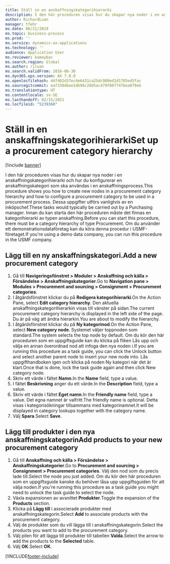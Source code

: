```yaml
---
title: Ställ in en anskaffningskategorihierarki
description: I den här proceduren visas hur du skapar nya noder i en anskaffningskategorihierarki och hur du konfigurerar en anskaffningskategori som ska användas i en anskaffningsprocess.
author: RichardLuan
manager: tfehr
ms.date: 06/21/2019
ms.topic: business-process
ms.prod: ''
ms.service: dynamics-ax-applications
ms.technology: ''
audience: Application User
ms.reviewer: kamaybac
ms.search.region: Global
ms.author: riluan
ms.search.validFrom: 2016-06-30
ms.dyn365.ops.version: AX 7.0.0
ms.openlocfilehash: 44fd02d37ec4e6431ca25dc980ed1d1785e45fac
ms.sourcegitcommit: eaf330dbee1db96c20d5ac479f007747bea079eb
ms.translationtype: HT
ms.contentlocale: sv-SE
ms.lasthandoff: 02/15/2021
ms.locfileid: "5239360"
---
```

# <a name="set-up-a-procurement-category-hierarchy"></a><span data-ttu-id="ef307-103">Ställ in en anskaffningskategorihierarki</span><span class="sxs-lookup"><span data-stu-id="ef307-103">Set up a procurement category hierarchy</span></span>

[!include [banner](../../includes/banner.md)]

<span data-ttu-id="ef307-104">I den här proceduren visas hur du skapar nya noder i en anskaffningskategorihierarki och hur du konfigurerar en anskaffningskategori som ska användas i en anskaffningsprocess.</span><span class="sxs-lookup"><span data-stu-id="ef307-104">This procedure shows you how to create new nodes in a procurement category hierarchy and how to configure a procurement category to be used in a procurement process.</span></span> <span data-ttu-id="ef307-105">Dessa uppgifter utförs vanligtvis av en inköpschef.</span><span class="sxs-lookup"><span data-stu-id="ef307-105">These tasks would typically be carried out by a Purchasing manager.</span></span> <span data-ttu-id="ef307-106">Innan du kan starta den här proceduren måste det finnas en kategorihierarki av typen anskaffning.</span><span class="sxs-lookup"><span data-stu-id="ef307-106">Before you can start this procedure, there must be a category hierarchy of type Procurement.</span></span> <span data-ttu-id="ef307-107">Om du använder ett demonstrationsdataföretag kan du köra denna procedur i USMF-företaget.</span><span class="sxs-lookup"><span data-stu-id="ef307-107">If you're using a demo data company, you can run this procedure in the USMF company.</span></span>


## <a name="add-a-new-procurement-category"></a><span data-ttu-id="ef307-108">Lägg till en ny anskaffningskategori.</span><span class="sxs-lookup"><span data-stu-id="ef307-108">Add a new procurement category</span></span>
1. <span data-ttu-id="ef307-109">Gå till **Navigeringsfönstret > Moduler > Anskaffning och källa > Försändelse > Anskaffningskategorier**.</span><span class="sxs-lookup"><span data-stu-id="ef307-109">Go to **Navigation pane > Modules > Procurement and sourcing > Consignment > Procurement categories**.</span></span>
2. <span data-ttu-id="ef307-110">I åtgärdsfönstret klickar du på **Redigera kategorihierarki**.</span><span class="sxs-lookup"><span data-stu-id="ef307-110">On the Action Pane, select **Edit category hierarchy**.</span></span> <span data-ttu-id="ef307-111">Den aktuella anskaffningskategorihierarkin visas till vänster på sidan.</span><span class="sxs-lookup"><span data-stu-id="ef307-111">The current procurement category hierarchy is displayed in the left side of the page.</span></span> <span data-ttu-id="ef307-112">Du är på väg att ändra hierarkin.</span><span class="sxs-lookup"><span data-stu-id="ef307-112">You  are about to modify the hierarchy.</span></span>  
3. <span data-ttu-id="ef307-113">I åtgärdsfönstret klickar du på **Ny kategorinod**.</span><span class="sxs-lookup"><span data-stu-id="ef307-113">On the Action Pane, select **New category node**.</span></span> <span data-ttu-id="ef307-114">Systemet väljer toppnoden som standard.</span><span class="sxs-lookup"><span data-stu-id="ef307-114">The system selects the top node by default.</span></span> <span data-ttu-id="ef307-115">Om du kör den här proceduren som en uppgiftsguide kan du klicka på fliken Lås upp och välja en annan överordnad nod att infoga den nya noden i.</span><span class="sxs-lookup"><span data-stu-id="ef307-115">If you are running this procedure as a task guide, you can click the Unlock button and select another parent node to insert your new node into.</span></span> <span data-ttu-id="ef307-116">Lås uppgifthandboken igen och klicka på noden Ny kategori när det är klart.</span><span class="sxs-lookup"><span data-stu-id="ef307-116">Once that is done, lock the task guide again and then click New category node.</span></span>  
4. <span data-ttu-id="ef307-117">Skriv ett värde i fältet **Namn**.</span><span class="sxs-lookup"><span data-stu-id="ef307-117">In the **Name** field, type a value.</span></span>
5. <span data-ttu-id="ef307-118">I fältet **Beskrivning** anger du ett värde.</span><span class="sxs-lookup"><span data-stu-id="ef307-118">In the **Description** field, type a value.</span></span>
6. <span data-ttu-id="ef307-119">Skriv ett värde i fältet **Eget namn**.</span><span class="sxs-lookup"><span data-stu-id="ef307-119">In the **Friendly name** field, type a value.</span></span> <span data-ttu-id="ef307-120">Det egna namnet är valfritt.</span><span class="sxs-lookup"><span data-stu-id="ef307-120">The friendly name is optional.</span></span> <span data-ttu-id="ef307-121">Detta visas i kategorisökningar tillsammans med kategorinamnet.</span><span class="sxs-lookup"><span data-stu-id="ef307-121">It will be displayed in category lookups together with the category name.</span></span>  
7. <span data-ttu-id="ef307-122">Välj **Spara**.</span><span class="sxs-lookup"><span data-stu-id="ef307-122">Select **Save**.</span></span>

## <a name="add-products-to-your-new-procurement-category"></a><span data-ttu-id="ef307-123">Lägg till produkter i den nya anskaffningskategorin</span><span class="sxs-lookup"><span data-stu-id="ef307-123">Add products to your new procurement category</span></span>
1. <span data-ttu-id="ef307-124">Gå till **Anskaffning och källa > Försändelse > Anskaffningskategorier**.</span><span class="sxs-lookup"><span data-stu-id="ef307-124">Go to **Procurement and sourcing > Consignment > Procurement categories**.</span></span> <span data-ttu-id="ef307-125">Välj den nod som du precis lade till.</span><span class="sxs-lookup"><span data-stu-id="ef307-125">Select the node you just added.</span></span> <span data-ttu-id="ef307-126">Om du kör den här proceduren som en uppgiftsguide kanske du behöver låsa upp uppgiftsguiden för att välja noden.</span><span class="sxs-lookup"><span data-stu-id="ef307-126">If you're running this procedure as a task guide you might need to unlock the task guide to select the node.</span></span>  
2. <span data-ttu-id="ef307-127">Växla expansionen av avsnittet **Produkter**.</span><span class="sxs-lookup"><span data-stu-id="ef307-127">Toggle the expansion of the **Products** section.</span></span>
3. <span data-ttu-id="ef307-128">Klicka på **Lägg till** i associerade produkter med anskaffningskategorin.</span><span class="sxs-lookup"><span data-stu-id="ef307-128">Select **Add** to associate products with the procurement category.</span></span>
4. <span data-ttu-id="ef307-129">Välj de produkter som du vill lägga till i anskaffningskategorin.</span><span class="sxs-lookup"><span data-stu-id="ef307-129">Select the products you want to add to the procurement category.</span></span>
5. <span data-ttu-id="ef307-130">Välj pilen för att lägga till produkter till tabellen **Valda**.</span><span class="sxs-lookup"><span data-stu-id="ef307-130">Select the arrow to add the products to the **Selected** table.</span></span>
6. <span data-ttu-id="ef307-131">Välj **OK**.</span><span class="sxs-lookup"><span data-stu-id="ef307-131">Select **OK**.</span></span>


[!INCLUDE[footer-include](../../../includes/footer-banner.md)]